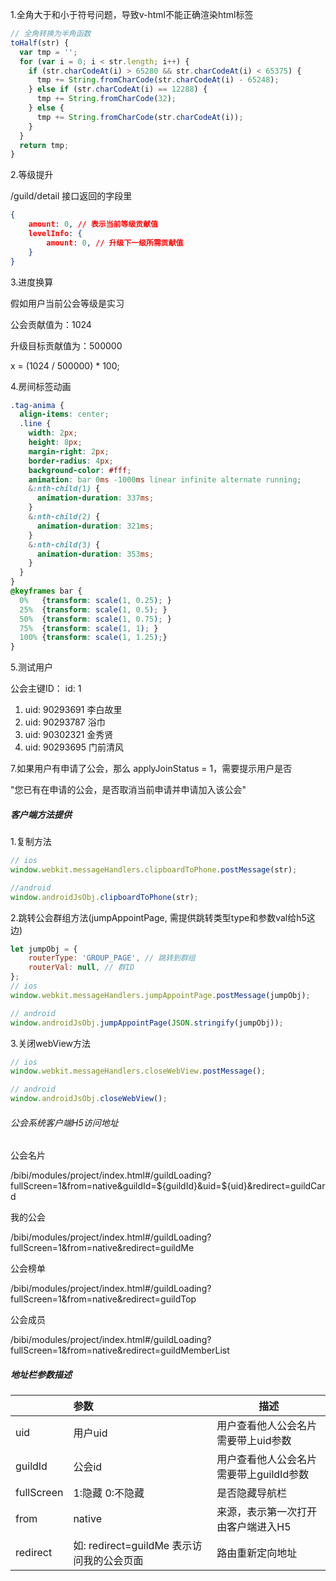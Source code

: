 1.全角大于和小于符号问题，导致v-html不能正确渲染html标签

```javascript
// 全角转换为半角函数
toHalf(str) {
  var tmp = '';
  for (var i = 0; i < str.length; i++) {
    if (str.charCodeAt(i) > 65280 && str.charCodeAt(i) < 65375) {
      tmp += String.fromCharCode(str.charCodeAt(i) - 65248);
    } else if (str.charCodeAt(i) == 12288) {
      tmp += String.fromCharCode(32);
    } else {
      tmp += String.fromCharCode(str.charCodeAt(i));
    }
  }
  return tmp;
}
```

2.等级提升

/guild/detail 接口返回的字段里

```json
{
    amount: 0, // 表示当前等级贡献值
    levelInfo: {
        amount: 0, // 升级下一级所需贡献值
    }
}
```

3.进度换算

假如用户当前公会等级是实习

公会贡献值为：1024

升级目标贡献值为：500000

x = (1024 / 500000) * 100;

4.房间标签动画 

```css
.tag-anima {
  align-items: center;
  .line {
    width: 2px;
    height: 8px;
    margin-right: 2px;
    border-radius: 4px;
    background-color: #fff;
    animation: bar 0ms -1000ms linear infinite alternate running;
    &:nth-child(1) {
      animation-duration: 337ms;
    }
    &:nth-child(2) {
      animation-duration: 321ms;
    }
    &:nth-child(3) {
      animation-duration: 353ms;
    }
  }
}
@keyframes bar {
  0%   {transform: scale(1, 0.25); }
  25%  {transform: scale(1, 0.5); }
  50%  {transform: scale(1, 0.75); }
  75%  {transform: scale(1, 1); }
  100% {transform: scale(1, 1.25);}
}
```

5.测试用户

公会主键ID： id: 1

1. uid: 90293691 李白故里
2. uid: 90293787 浴巾
3. uid: 90302321 金秀贤
4. uid: 90293695 门前清风

7.如果用户有申请了公会，那么 applyJoinStatus = 1，需要提示用户是否

"您已有在申请的公会，是否取消当前申请并申请加入该公会"

##### 客户端方法提供

1.复制方法

```javascript
// ios
window.webkit.messageHandlers.clipboardToPhone.postMessage(str);

//android
window.androidJsObj.clipboardToPhone(str);
```

2.跳转公会群组方法(jumpAppointPage, 需提供跳转类型type和参数val给h5这边)

```javascript
let jumpObj = {
  	routerType: 'GROUP_PAGE', // 跳转到群组
    routerVal: null, // 群ID
};
// ios
window.webkit.messageHandlers.jumpAppointPage.postMessage(jumpObj);

// android
window.androidJsObj.jumpAppointPage(JSON.stringify(jumpObj));
```

3.关闭webView方法

```javascript
// ios
window.webkit.messageHandlers.closeWebView.postMessage();

// android
window.androidJsObj.closeWebView();
```

###### 公会系统客户端H5访问地址

公会名片

/bibi/modules/project/index.html#/guildLoading?fullScreen=1&from=native&guildId=${guildId}&uid=${uid}&redirect=guildCard

我的公会

/bibi/modules/project/index.html#/guildLoading?fullScreen=1&from=native&redirect=guildMe 

公会榜单

/bibi/modules/project/index.html#/guildLoading?fullScreen=1&from=native&redirect=guildTop 

公会成员

/bibi/modules/project/index.html#/guildLoading?fullScreen=1&from=native&redirect=guildMemberList

##### 地址栏参数描述

|            | 参数                                      | 描述                                    |
| ---------- | :---------------------------------------- | --------------------------------------- |
| uid        | 用户uid                                   | 用户查看他人公会名片需要带上uid参数     |
| guildId    | 公会id                                    | 用户查看他人公会名片需要带上guildId参数 |
| fullScreen | 1:隐藏  0:不隐藏                          | 是否隐藏导航栏                          |
| from       | native                                    | 来源，表示第一次打开由客户端进入H5      |
| redirect   | 如: redirect=guildMe 表示访问我的公会页面 | 路由重新定向地址                        |
